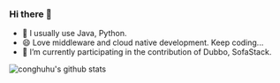 ### Hi there 👋

- 🌱 I usually use Java, Python.
- 😄 Love middleware and cloud native development. Keep coding...
- 🔭 I’m currently participating in the contribution of Dubbo, SofaStack.

![conghuhu's github stats](https://github-readme-stats.vercel.app/api?username=pmupkin&theme=tokyonight&count_private=true&show_icons=true)


<!-- 
**JonnyS1226/JonnyS1226** is a ✨ _special_ ✨ repository because its `README.md` (this file) appears on your GitHub profile.

Here are some ideas to get you started:

- 🔭 I’m currently working on ...
- 🌱 I’m currently learning ...
- 👯 I’m looking to collaborate on ...
- 🤔 I’m looking for help with ...
- 💬 Ask me about ...
- 📫 How to reach me: ...
- 😄 Pronouns: ...
- ⚡ Fun fact: ...
 -->